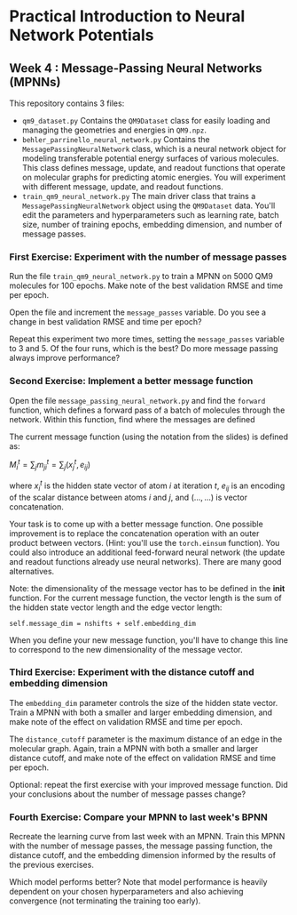 # Practical Introduction to Neural Network Potentials
## Week 4 : Message-Passing Neural Networks (MPNNs)

This repository contains 3 files:

* `qm9_dataset.py` Contains the `QM9Dataset` class for easily loading and managing the geometries and energies in `QM9.npz`.
* `behler_parrinello_neural_network.py` Contains the `MessagePassingNeuralNetwork` class, which is a neural network object for modeling transferable potential energy surfaces of various molecules. This class defines message, update, and readout functions that operate on molecular graphs for predicting atomic energies. You will experiment with different message, update, and readout functions.
* `train_qm9_neural_network.py` The main driver class that trains a `MessagePassingNeuralNetwork` object using the `QM9Dataset` data. You'll edit the parameters and hyperparameters such as learning rate, batch size, number of training epochs, embedding dimension, and number of message passes.

### First Exercise: Experiment with the number of message passes

Run the file `train_qm9_neural_network.py` to train a MPNN on 5000 QM9 molecules for 100 epochs.
Make note of the best validation RMSE and time per epoch.

Open the file and increment the `message_passes` variable.
Do you see a change in best validation RMSE and time per epoch?

Repeat this experiment two more times, setting the `message_passes` variable to 3 and 5.
Of the four runs, which is the best?
Do more message passing always improve performance?

### Second Exercise: Implement a better message function

Open the file `message_passing_neural_network.py` and find the `forward` function, which defines a 
forward pass of a batch of molecules through the network.
Within this function, find where the messages are defined

The current message function (using the notation from the slides) is defined as:

$M_{i}^{t} = \sum_{j} m_{ji}^{t} = \sum_{j} (x_{j}^{t}, e_{ij})$

where $x_{i}^{t}$ is the hidden state vector of atom $i$ at iteration $t$, $e_{ij}$ is an encoding of the scalar distance between atoms $i$ and $j$, and $(... , ...)$ is vector concatenation.

Your task is to come up with a better message function.
One possible improvement is to replace the concatenation operation with an outer product between vectors. (Hint: you'll use the `torch.einsum` function).
You could also introduce an additional feed-forward neural network (the update and readout functions already use neural networks). There are many good alternatives.

Note: the dimensionality of the message vector has to be defined in the __init__ function.
For the current message function, the vector length is the sum of the hidden state vector length and the edge vector length:
```
self.message_dim = nshifts + self.embedding_dim
```
When you define your new message function, you'll have to change this line to correspond to the new dimensionality of the message vector.


### Third Exercise: Experiment with the distance cutoff and embedding dimension

The `embedding_dim` parameter controls the size of the hidden state vector.
Train a MPNN with both a smaller and larger embedding dimension, and make note of the effect on validation RMSE and time per epoch.

The `distance_cutoff` parameter is the maximum distance of an edge in the molecular graph.
Again, train a MPNN with both a smaller and larger distance cutoff, and make note of the effect on validation RMSE and time per epoch.

Optional: repeat the first exercise with your improved message function.
Did your conclusions about the number of message passes change?

### Fourth Exercise: Compare your MPNN to last week's BPNN

Recreate the learning curve from last week with an MPNN.
Train this MPNN with the number of message passes, the message passing function, the distance cutoff, and the embedding dimension informed by the results of the previous exercises.

Which model performs better?
Note that model performance is heavily dependent on your chosen hyperparameters and also achieving convergence (not terminating the training too early).
